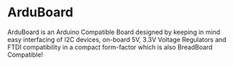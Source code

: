 ArduBoard
=========

ArduBoard is an Arduino Compatible Board designed by keeping in mind easy interfacing of I2C devices, on-board 5V, 3.3V Voltage Regulators and FTDI compatibility in a compact form-factor which is also BreadBoard Compatible!